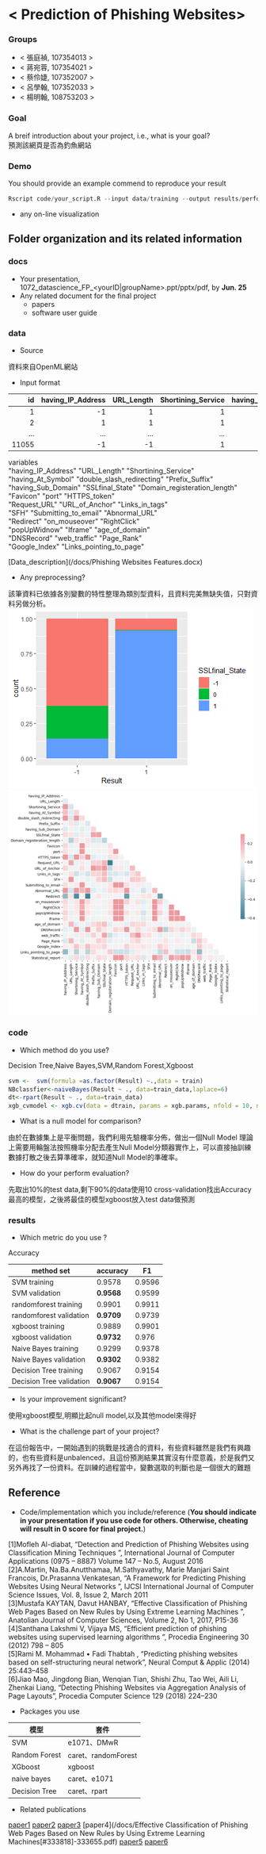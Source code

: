 # < Prediction of Phishing Websites>

### Groups
* < 張庭禎, 107354013 >
* < 蔣宛蓉, 107354021 >
* < 蔡伶婕, 107352007 >
* < 呂學翰, 107352033 >
* < 楊明翰, 108753203 >

### Goal
A breif introduction about your project, i.e., what is your goal?  
預測該網頁是否為釣魚網站


### Demo 
You should provide an example commend to reproduce your result
```R
Rscript code/your_script.R --input data/training --output results/performance.tsv
```
* any on-line visualization

## Folder organization and its related information

### docs
* Your presentation, 1072_datascience_FP_<yourID|groupName>.ppt/pptx/pdf, by **Jun. 25**
* Any related document for the final project
  * papers
  * software user guide

### data

* Source  
  
資料來自OpenML網站  
* Input format  
  
id | having_IP_Address | URL_Length | Shortining_Service| having_At_Symbol | double_slash_redirecting|...|Result
-------------: | -------------:|-------------: | -------------:|-------------: | -------------:|--------:|--------:
1|-1|1|1|1|-1|...|-1
2|1|1|1|1|1|...|-1
...|...|...|...|...|...|...|...
11055|-1|-1|1|1|1|...|-1
  
  variables  
"having_IP_Address"           "URL_Length"                  "Shortining_Service"          
"having_At_Symbol"            "double_slash_redirecting"    "Prefix_Suffix"              
"having_Sub_Domain"           "SSLfinal_State"              "Domain_registeration_length"  
"Favicon"                     "port"                        "HTTPS_token"                
"Request_URL"                 "URL_of_Anchor"               "Links_in_tags"              
"SFH"                         "Submitting_to_email"         "Abnormal_URL"               
"Redirect"                    "on_mouseover"                "RightClick"                 
"popUpWidnow"                 "Iframe"                      "age_of_domain"              
"DNSRecord"                   "web_traffic"                 "Page_Rank"                  
"Google_Index"                "Links_pointing_to_page"  

[Data_description](/docs/Phishing Websites Features.docx)

* Any preprocessing?  
  
該筆資料已依據各別變數的特性整理為類別型資料，且資料完美無缺失值，只對資料另做分析。  
![plot](/plots/var_result/result_SSL_final.png)  
![plot](/plots/corrplot/corrplot_python.png)

### code

* Which method do you use?  
  
Decision Tree,Naive Bayes,SVM,Random Forest,Xgboost  

```R
svm <-  svm(formula =as.factor(Result) ~.,data = train)
NBclassfier<-naiveBayes(Result ~ ., data=train_data,laplace=6)
dt<-rpart(Result ~ ., data=train_data)
xgb_cvmodel <- xgb.cv(data = dtrain, params = xgb.params, nfold = 10, nrounds = 1000, early_stopping_rounds = 20, print_every_n = 20)


```
* What is a null model for comparison?  
  
由於在數據集上是平衡問題，我們利用先驗機率分佈，做出一個Null Model 理論上需要用輪盤法按照機率分配去產生Null Model分類器實作上，可以直接抽訓練數據打散之後去算準確率，就知道Null Model的準確率。  
* How do your perform evaluation?  
  
先取出10%的test data,剩下90%的data使用10 cross-validation找出Accuracy最高的模型，之後將最佳的模型xgboost放入test data做預測  
### results

* Which metric do you use ?  
  
Accuracy  

method	set|	**accuracy**|	F1
------|-------------|-----
SVM	training|	0.9578|	0.9596
SVM	validation|	**0.9568**|	0.9599
randomforest	training|	0.9901|	0.9911
randomforest	validation|	**0.9709**|	0.9739
xgboost	training|	0.9889|	0.9901
xgboost	validation|	**0.9732**|	0.976
Naive Bayes	training|	0.9299|	0.9378
Naive Bayes	validation|	**0.9302**|	0.9382
Decision Tree	training|	0.9067|	0.9154
Decision Tree	validation|	**0.9067**|	0.9154
  
* Is your improvement significant?  
  
使用xgboost模型,明顯比起null model,以及其他model來得好  
* What is the challenge part of your project? 
  
在這份報告中，一開始遇到的挑戰是找適合的資料，有些資料雖然是我們有興趣的，也有些資料是unbalenced，且這份預測結果其實沒有什麼意義，於是我們又另外再找了一份資料。在訓練的過程當中，變數選取的判斷也是一個很大的難題  
## Reference
* Code/implementation which you include/reference (__You should indicate in your presentation if you use code for others. Otherwise, cheating will result in 0 score for final project.__)  
  
[1]Mofleh Al-diabat, “Detection and Prediction of Phishing Websites using Classification Mining Techniques ”, International Journal of Computer Applications (0975 – 8887) Volume 147 – No.5, August 2016  
[2]A.Martin, Na.Ba.Anutthamaa, M.Sathyavathy, Marie Manjari Saint Francois,  Dr.Prasanna Venkatesan, “A Framework for Predicting Phishing Websites Using Neural Networks ”, IJCSI International Journal of Computer Science Issues, Vol. 8, Issue 2, March 2011  
[3]Mustafa KAYTAN, Davut HANBAY, “Effective Classification of Phishing Web Pages Based on New Rules by Using Extreme Learning Machines ”, Anatolian Journal of Computer Sciences, Volume 2, No 1, 2017, P15-36  
[4]Santhana Lakshmi V, Vijaya MS, “Efficient  prediction of phishing websites using supervised learning algorithms ”, Procedia Engineering 30 (2012) 798 – 805  
[5]Rami M. Mohammad • Fadi Thabtah , “Predicting phishing websites based on self-structuring neural network”, Neural Comput & Applic (2014) 25:443–458  
[6]Jiao Mao, Jingdong Bian, Wenqian Tian, Shishi Zhu, Tao Wei, Aili Li,  Zhenkai Liang, “Detecting Phishing Websites via Aggregation Analysis of Page Layouts”, Procedia Computer Science 129 (2018) 224–230  

* Packages you use  
    
模型|套件
----|----
SVM|e1071、DMwR
Random Forest|caret、randomForest
XGboost|xgboost
naive bayes|caret、e1071
Decision Tree |caret、rpart
  

* Related publications  

[paper1](/docs/1-s2.0-S187705091830276X-main.pdf)
[paper2](/docs/1109.1074.pdf)
[paper3](/docs/aldiabat-2016-ijca-911061.pdf)
[paper4](/docs/Effective Classification of Phishing Web Pages Based on New Rules by Using Extreme Learning Machines[#333818]-333655.pdf)
[paper5](/docs/efficient-prediction-of-phishing-websites-using-supervised-learning-algorithms.pdf)
[paper6](/docs/Mohammad2014_Article_PredictingPhishingWebsitesBase.pdf)

